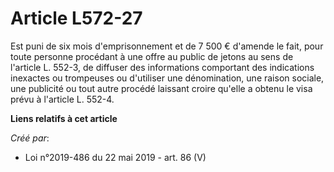 # Article L572-27

Est puni de six mois d'emprisonnement et de 7 500 € d'amende le fait, pour toute personne procédant à une offre au public de
jetons au sens de l'article L. 552-3, de diffuser des informations comportant des indications inexactes ou trompeuses ou
d'utiliser une dénomination, une raison sociale, une publicité ou tout autre procédé laissant croire qu'elle a obtenu le visa
prévu à l'article L. 552-4.

**Liens relatifs à cet article**

_Créé par_:

  - Loi n°2019-486 du 22 mai 2019 - art. 86 (V)

